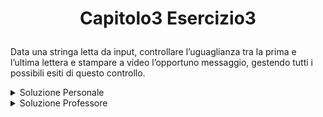 # <p align=center> Capitolo3 Esercizio3 </p>

Data una stringa letta da input, controllare l’uguaglianza tra la prima 
e l’ultima lettera e stampare a video l’opportuno messaggio, gestendo 
tutti i possibili esiti di questo controllo.

<details closed>
<summary> Soluzione Personale</summary>

</details>

<details closed>
<summary> Soluzione Professore</summary>

[Solution.java](https://github.com/FedVlogger17/Uni-Notes/blob/main/Primo%20Anno/Secondo%20Semestre/Metodologie%20di%20Programmazione/Esercizi/Esercizi%20Capitolo%203/Esercizio_3/src/Esercizio3/Solution.java)
</details>
